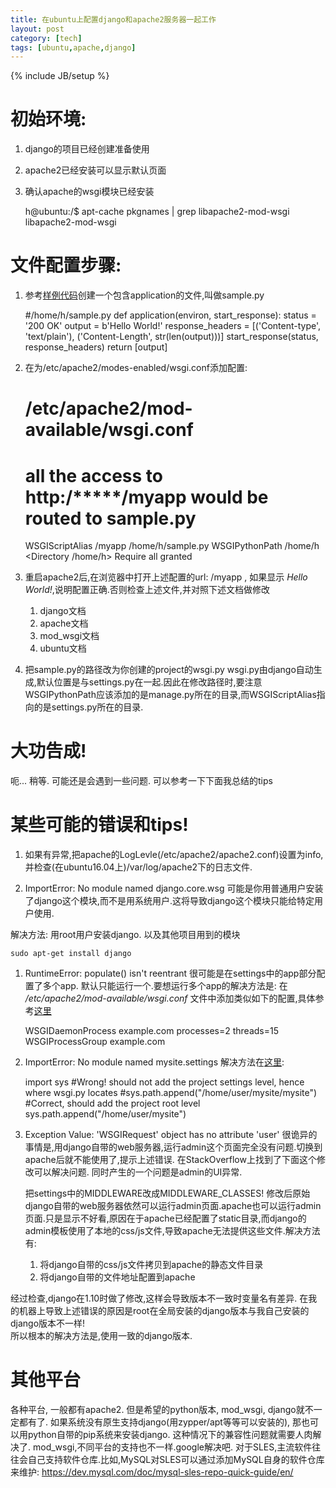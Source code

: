 ```yaml
---
title: 在ubuntu上配置django和apache2服务器一起工作
layout: post
category: [tech]
tags: [ubuntu,apache,django]
---
```

{% include JB/setup %}
# 初始环境:
1. django的项目已经创建准备使用
1. apache2已经安装可以显示默认页面
1. 确认apache的wsgi模块已经安装

    h@ubuntu:/$ apt-cache pkgnames | grep libapache2-mod-wsgi
    libapache2-mod-wsgi
    

# 文件配置步骤:
1. 参考[样例代码](https://modwsgi.readthedocs.io/en/develop/user-guides/quick-configuration-guide.html)创建一个包含application的文件,叫做sample.py

    #/home/h/sample.py
    def application(environ, start_response):
        status = '200 OK'
        output = b'Hello World!'
        response_headers = [('Content-type', 'text/plain'),
                            ('Content-Length', str(len(output)))]
        start_response(status, response_headers)
        return [output]
   
1. 在为/etc/apache2/modes-enabled/wsgi.conf添加配置:

    # /etc/apache2/mod-available/wsgi.conf
    # all the access to http:/*****/myapp would be routed to sample.py
    WSGIScriptAlias /myapp /home/h/sample.py
    WSGIPythonPath /home/h
    <Directory /home/h>
        <Files sample.py>
            Require all granted
        </Files>
    </Directory>

1. 重启apache2后,在浏览器中打开上述配置的url: /myapp , 如果显示 _Hello World!_,说明配置正确.否则检查上述文件,并对照下述文档做修改

    1. django文档
    1. apache文档
    1. mod_wsgi文档
    1. ubuntu文档
 
1. 把sample.py的路径改为你创建的project的wsgi.py
wsgi.py由django自动生成,默认位置是与settings.py在一起.因此在修改路径时,要注意WSGIPythonPath应该添加的是manage.py所在的目录,而WSGIScriptAlias指向的是settings.py所在的目录.

# 大功告成!
呃... 稍等. 可能还是会遇到一些问题. 可以参考一下下面我总结的tips

# 某些可能的错误和tips!
1. 如果有异常,把apache的LogLevle(/etc/apache2/apache2.conf)设置为info, 并检查(在ubuntu16.04上)/var/log/apache2下的日志文件.

1. ImportError: No module named django.core.wsg
可能是你用普通用户安装了django这个模块,而不是用系统用户.这将导致django这个模块只能给特定用户使用.  

解决方法: 用root用户安装django. 以及其他项目用到的模块

    sudo apt-get install django

1. RuntimeError: populate() isn't reentrant
很可能是在settings中的app部分配置了多个app. 默认只能运行一个.要想运行多个app的解决方法是: 在 _/etc/apache2/mod-available/wsgi.conf_ 文件中添加类似如下的配置,具体参考[这里](https://modwsgi.readthedocs.io/en/develop/user-guides/quick-configuration-guide.html)

    WSGIDaemonProcess example.com processes=2 threads=15
    WSGIProcessGroup example.com

1. ImportError: No module named mysite.settings
解决方法在[这里](http://stackoverflow.com/questions/36210686/importerror-no-module-named-mysite-settings-django): 

    import sys
    #Wrong! should not add the project settings level, hence where wsgi.py locates
    #sys.path.append("/home/user/mysite/mysite")
    #Correct, should add the project root level
    sys.path.append("/home/user/mysite")

1. Exception Value: 'WSGIRequest' object has no attribute 'user'
很诡异的事情是,用django自带的web服务器,运行admin这个页面完全没有问题.切换到apache后就不能使用了,提示上述错误. 在StackOverflow上找到了下面这个修改可以解决问题. 同时产生的一个问题是admin的UI异常.

    把settings中的MIDDLEWARE改成MIDDLEWARE_CLASSES!
    修改后原始django自带的web服务器依然可以运行admin页面.apache也可以运行admin页面.只是显示不好看,原因在于apache已经配置了static目录,而django的admin模板使用了本地的css/js文件,导致apache无法提供这些文件.解决方法有:
    1. 将django自带的css/js文件拷贝到apache的静态文件目录
    2. 将django自带的文件地址配置到apache

经过检查,django在1.10时做了修改,这样会导致版本不一致时变量名有差异. 在我的机器上导致上述错误的原因是root在全局安装的django版本与我自己安装的django版本不一样!  
所以根本的解决方法是,使用一致的django版本.


# 其他平台
各种平台, 一般都有apache2. 但是希望的python版本, mod_wsgi, django就不一定都有了. 
如果系统没有原生支持django(用zypper/apt等等可以安装的), 那也可以用python自带的pip系统来安装django. 这种情况下的兼容性问题就需要人肉解决了. 
mod_wsgi,不同平台的支持也不一样.google解决吧. 
对于SLES,主流软件往往会自己支持软件仓库.比如,MySQL对SLES可以通过添加MySQL自身的软件仓库来维护:
https://dev.mysql.com/doc/mysql-sles-repo-quick-guide/en/


